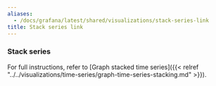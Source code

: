 ```yaml
---
aliases:
  - /docs/grafana/latest/shared/visualizations/stack-series-link
title: Stack series link
---
```


### Stack series

For full instructions, refer to [Graph stacked time series]({{< relref "../../visualizations/time-series/graph-time-series-stacking.md" >}}).
